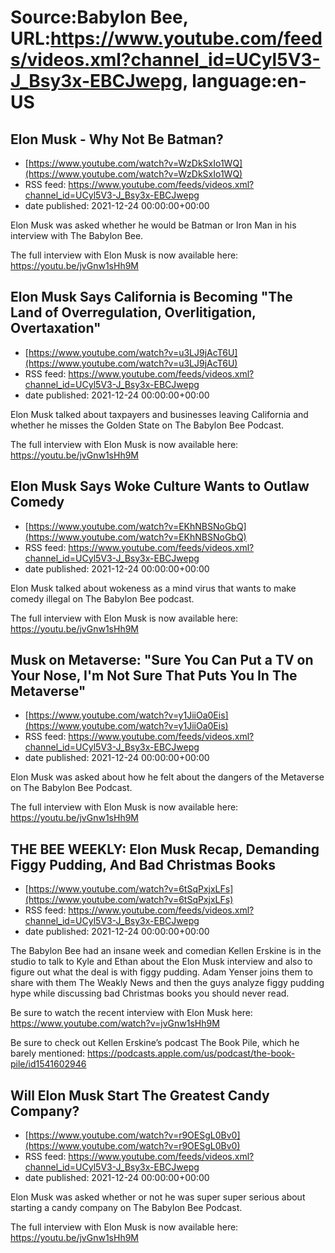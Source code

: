 # Source:Babylon Bee, URL:https://www.youtube.com/feeds/videos.xml?channel_id=UCyl5V3-J_Bsy3x-EBCJwepg, language:en-US

## Elon Musk - Why Not Be Batman?
 - [https://www.youtube.com/watch?v=WzDkSxIo1WQ](https://www.youtube.com/watch?v=WzDkSxIo1WQ)
 - RSS feed: https://www.youtube.com/feeds/videos.xml?channel_id=UCyl5V3-J_Bsy3x-EBCJwepg
 - date published: 2021-12-24 00:00:00+00:00

Elon Musk was asked whether he would be Batman or Iron Man in his interview with The Babylon Bee.

The full interview with Elon Musk is now available here: https://youtu.be/jvGnw1sHh9M

## Elon Musk Says California is Becoming "The Land of Overregulation, Overlitigation, Overtaxation"
 - [https://www.youtube.com/watch?v=u3LJ9jAcT6U](https://www.youtube.com/watch?v=u3LJ9jAcT6U)
 - RSS feed: https://www.youtube.com/feeds/videos.xml?channel_id=UCyl5V3-J_Bsy3x-EBCJwepg
 - date published: 2021-12-24 00:00:00+00:00

Elon Musk talked about taxpayers and businesses leaving California and whether he misses the Golden State on The Babylon Bee Podcast.

The full interview with Elon Musk is now available here: https://youtu.be/jvGnw1sHh9M

## Elon Musk Says Woke Culture Wants to Outlaw Comedy
 - [https://www.youtube.com/watch?v=EKhNBSNoGbQ](https://www.youtube.com/watch?v=EKhNBSNoGbQ)
 - RSS feed: https://www.youtube.com/feeds/videos.xml?channel_id=UCyl5V3-J_Bsy3x-EBCJwepg
 - date published: 2021-12-24 00:00:00+00:00

Elon Musk talked about wokeness as a mind virus that wants to make comedy illegal on The Babylon Bee podcast.

The full interview with Elon Musk is now available here: https://youtu.be/jvGnw1sHh9M

## Musk on Metaverse: "Sure You Can Put a TV on Your Nose, I'm Not Sure That Puts You In The Metaverse"
 - [https://www.youtube.com/watch?v=y1JiiOa0Eis](https://www.youtube.com/watch?v=y1JiiOa0Eis)
 - RSS feed: https://www.youtube.com/feeds/videos.xml?channel_id=UCyl5V3-J_Bsy3x-EBCJwepg
 - date published: 2021-12-24 00:00:00+00:00

Elon Musk was asked about how he felt about the dangers of the Metaverse on The Babylon Bee Podcast.

The full interview with Elon Musk is now available here: https://youtu.be/jvGnw1sHh9M

## THE BEE WEEKLY: Elon Musk Recap, Demanding Figgy Pudding, And Bad Christmas Books
 - [https://www.youtube.com/watch?v=6tSqPxjxLFs](https://www.youtube.com/watch?v=6tSqPxjxLFs)
 - RSS feed: https://www.youtube.com/feeds/videos.xml?channel_id=UCyl5V3-J_Bsy3x-EBCJwepg
 - date published: 2021-12-24 00:00:00+00:00

The Babylon Bee had an insane week and comedian Kellen Erskine is in the studio to talk to Kyle and Ethan about the Elon Musk interview and also to figure out what the deal is with figgy pudding. Adam Yenser joins them to share with them The Weakly News and then the guys analyze figgy pudding hype while discussing bad Christmas books you should never read. 

Be sure to watch the recent interview with Elon Musk here: https://www.youtube.com/watch?v=jvGnw1sHh9M

Be sure to check out Kellen Erskine’s podcast The Book Pile, which he barely mentioned: https://podcasts.apple.com/us/podcast/the-book-pile/id1541602946

## Will Elon Musk Start The Greatest Candy Company?
 - [https://www.youtube.com/watch?v=r9OESgL0Bv0](https://www.youtube.com/watch?v=r9OESgL0Bv0)
 - RSS feed: https://www.youtube.com/feeds/videos.xml?channel_id=UCyl5V3-J_Bsy3x-EBCJwepg
 - date published: 2021-12-24 00:00:00+00:00

Elon Musk was asked whether or not he was super super serious about starting a candy company on The Babylon Bee Podcast.

The full interview with Elon Musk is now available here: https://youtu.be/jvGnw1sHh9M

